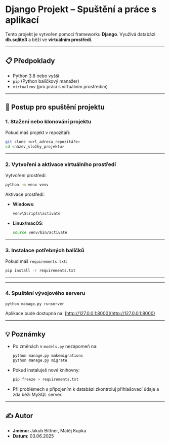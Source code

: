 
# Django Projekt – Spuštění a práce s aplikací

Tento projekt je vytvořen pomocí frameworku **Django**. Využívá databázi **db.sqlite3** a běží ve **virtuálním prostředí**.

---

## 📋 Předpoklady

- Python 3.8 nebo vyšší
- `pip` (Python balíčkový manažer)
- `virtualenv` (pro práci s virtuálním prostředím)

---

## 🚀 Postup pro spuštění projektu

### 1. Stažení nebo klonování projektu

Pokud máš projekt v repozitáři:

```bash
git clone <url_adresa_repozitáře>
cd <název_složky_projektu>
```

---

### 2. Vytvoření a aktivace virtuálního prostředí

Vytvoření prostředí:

```bash
python -m venv venv
```

Aktivace prostředí:
- **Windows**:
  ```bash
  venv\Scripts\activate
  ```
- **Linux/macOS**:
  ```bash
  source venv/bin/activate
  ```

---

### 3. Instalace potřebných balíčků

Pokud máš `requirements.txt`:

```bash
pip install -r requirements.txt
```
---

---

### 4. Spuštění vývojového serveru

```bash
python manage.py runserver
```

Aplikace bude dostupná na: [http://127.0.0.1:8000](http://127.0.0.1:8000)

---

## 💡 Poznámky

- Po změnách v `models.py` nezapomeň na:
  ```bash
  python manage.py makemigrations
  python manage.py migrate
  ```
- Pokud instaluješ nové knihovny:
  ```bash
  pip freeze > requirements.txt
  ```
- Při problémech s připojením k databázi zkontroluj přihlašovací údaje a zda běží MySQL server.

---

## ✍️ Autor

- **Jméno:** Jakub Bittner, Matěj Kupka  
- **Datum:** 03.06.2025
